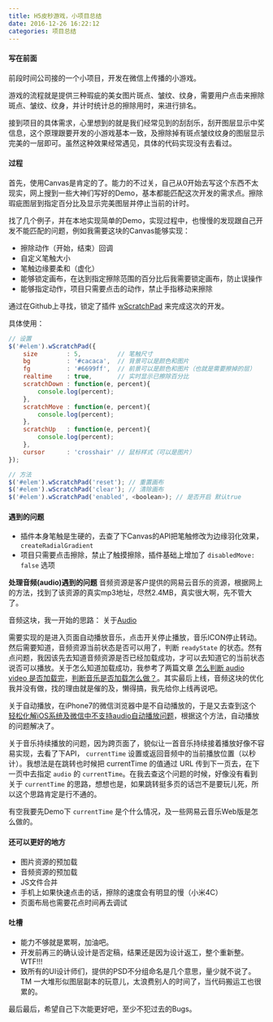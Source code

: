 ```yaml
---
title: H5皮秒游戏，小项目总结
date: 2016-12-26 16:22:12
categories: 项目总结
---
```



#### 写在前面

前段时间公司接的一个小项目，开发在微信上传播的小游戏。

游戏的流程就是提供三种瑕疵的美女图片斑点、皱纹、纹身，需要用户点击来擦除斑点、皱纹、纹身，并计时统计总的擦除用时，来进行排名。

接到项目的具体需求，心里想到的就是我们经常见到的刮刮乐，刮开图层显示中奖信息，这个原理跟要开发的小游戏基本一致，及擦除掉有斑点皱纹纹身的图层显示完美的一层即可。虽然这种效果经常遇见，具体的代码实现没有去看过。


#### 过程

首先，使用Canvas是肯定的了。能力的不过关，自己从0开始去写这个东西不太现实，网上搜到一些大神们写好的Demo，基本都能匹配这次开发的需求点。擦除瑕疵图层到指定百分比及显示完美图层并停止当前的计时。

找了几个例子，并在本地实现简单的Demo，实现过程中，也慢慢的发现跟自己开发不能匹配的问题，例如我需要这块的Canvas能够实现：

- 擦除动作（开始，结束）回调
- 自定义笔触大小
- 笔触边缘要柔和（虚化）
- 能够锁定画布，在达到指定擦除范围的百分比后我需要锁定画布，防止误操作
- 能够指定动作，项目只需要点击的动作，禁止手指移动来擦除

通过在Github上寻找，锁定了插件 [wScratchPad](https://github.com/websanova/wScratchPad) 来完成这次的开发。

具体使用：
```javascript
// 设置
$('#elem').wScratchPad({
    size        : 5,          // 笔触尺寸
    bg          : '#cacaca',  // 背景可以是颜色和图片
    fg          : '#6699ff',  // 前景可以是颜色和图片（也就是需要擦掉的层）
    realtime    : true,       // 实时显示已擦除百分比
    scratchDown : function(e, percent){
        console.log(percent);
    },
    scratchMove : function(e, percent){
        console.log(percent);
    },
    scratchUp   : function(e, percent){
        console.log(percent);
    },
    cursor      : 'crosshair' // 鼠标样式（可以是图片）
});

// 方法
$('#elem').wScratchPad('reset'); // 重置画布
$('#elem').wScratchPad('clear'); // 清除画布
$('#elem').wScratchPad('enabled', <boolean>); // 是否开启 默认true
```


#### 遇到的问题
- 插件本身笔触是生硬的，去查了下Canvas的API把笔触修改为边缘羽化效果，`createRadialGradient`
- 项目只需要点击擦除，禁止了触摸擦除，插件基础上增加了 `disabledMove: false` 选项

**处理音频(audio)遇到的问题**
音频资源是客户提供的网易云音乐的资源，根据网上的方法，找到了该资源的真实mp3地址，尽然2.4MB，真实很大啊，先不管大了。

音频这块，我一开始的思路：
关于[Audio](http://www.w3school.com.cn/jsref/dom_obj_audio.asp)

需要实现的是进入页面自动播放音乐，点击开关停止播放，音乐ICON停止转动。然后需要知道，音频资源当前状态是否可以用了，判断 `readyState` 的状态。然有点问题，我因该先去知道音频资源是否已经加载成功，才可以去知道它的当前状态说否可以播放。关于怎么知道加载成功，我参考了两篇文章 [怎么判断 audio video 是否加载完](http://kaifage.com/notes/87/audio-ready.html)，[判断音乐是否加载怎么做？](https://segmentfault.com/q/1010000007183637)。其实最后上线，音频这块的优化我并没有做，找的理由就是催的及，懒得搞，我先给你上线再说吧。

关于自动播放，在iPhone7的微信浏览器中是不自动播放的，于是又去查到这个 [轻松化解iOS系统及微信中不支持audio自动播放问题](http://webexp.cn/dlsd2016.html)，根据这个方法，自动播放的问题解决了。

关于音乐持续播放的问题，因为跨页面了，貌似让一首音乐持续接着播放好像不容易实现，去看了下API， `currentTime` 设置或返回音频中的当前播放位置（以秒计）。我想法是在跳转也时候把 currentTime 的值通过 URL 传到下一页去，在下一页中去指定 `audio` 的 `currentTime`。在我去查这个问题的时候，好像没有看到关于 `currentTime` 的思路，想想也是，如果跳转挺多页的话岂不是要玩儿死，所以这个思路肯定是行不通的。

有空我要先Demo下 `currentTime` 是个什么情况，及一些网易云音乐Web版是怎么做的。


#### 还可以更好的地方
- 图片资源的预加载
- 音频资源的预加载
- JS文件合并
- 手机上如果快速点击的话，擦除的速度会有明显的慢（小米4C）
- 页面布局也需要花点时间再去调试

#### 吐槽
- 能力不够就是累啊，加油吧。
- 开发前再三的确认设计是否定稿，结果还是因为设计返工，整个重新整。WTF!!!
- 致所有的UI设计师们，提供的PSD不分组命名是几个意思，量少就不说了。TM 一大堆形似图层副本的玩意儿，太浪费别人的时间了，当代码搬运工也很累的。

最后最后，希望自己下次能更好吧，至少不犯过去的Bugs。
